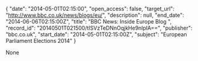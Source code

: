 {
  "date": "2014-05-01T02:15:00", 
  "open_access": false, 
  "target_url": "http://www.bbc.co.uk/news/blogs/eu/", 
  "description": null, 
  "end_date": "2014-06-06T02:15:00Z", 
  "title": "BBC News: Inside Europe Blog ", 
  "record_id": "20140501T021500/tISVzTeDNnOqjkHe9nlpIA==", 
  "publisher": "bbc.co.uk", 
  "start_date": "2014-05-01T02:15:00Z", 
  "subject": "European Parliament Elections 2014"
}

None
